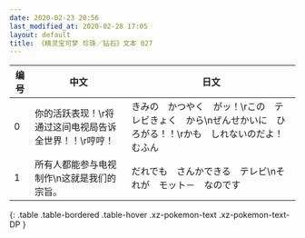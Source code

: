 ```yaml
---
date: 2020-02-23 20:56
last_modified_at: 2020-02-28 17:05
layout: default
title: 《精灵宝可梦 珍珠／钻石》文本 027
---
```

| 编号 | 中文 | 日文 |
| ---- | ---- | ---- |
| 0 | 你的活跃表现！\r将通过这间电视局告诉全世界！！\r哼哼！ | きみの　かつやく　がッ！\rこの　テレビきょく　から\nぜんせかいに　ひろがる！！\rかも　しれないのだよ！　むふん |
| 1 | 所有人都能参与电视制作\n这就是我们的宗旨。 | だれでも　さんかできる　テレビ\nそれが　モット－　なのです |
{: .table .table-bordered .table-hover .xz-pokemon-text .xz-pokemon-text-DP }